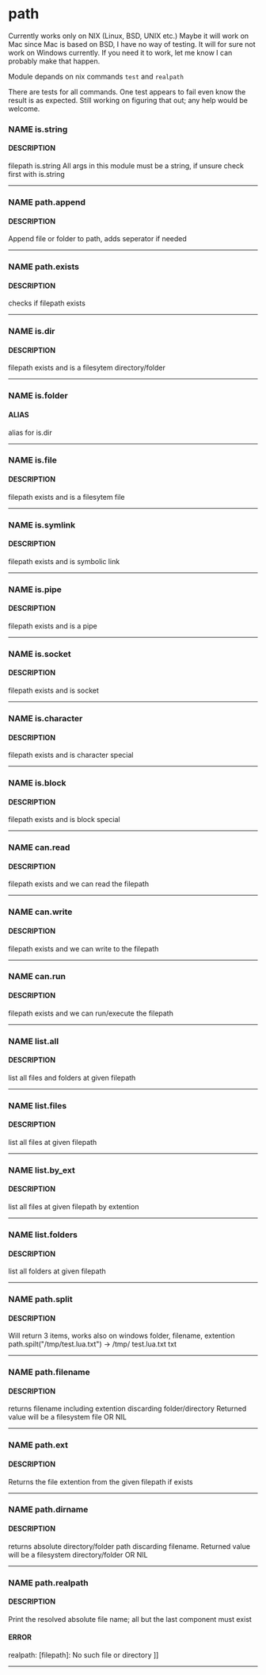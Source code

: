 # path

Currently works only on NIX (Linux, BSD, UNIX etc.)
Maybe it will work on Mac since Mac is based on BSD, I have no way of testing.
It will for sure not work on Windows currently.
If you need it to work, let me know I can probably make that happen.

Module depands on nix commands `test` and `realpath`

There are tests for all commands. One test appears to fail even know the result is as
expected. Still working on figuring that out; any help would be welcome.


### NAME is.string
#### DESCRIPTION
filepath is.string
All args in this module must be a string, if unsure check first with is.string

_____________________________________________________________________________

### NAME path.append
#### DESCRIPTION
Append file or folder to path, adds seperator if needed

_____________________________________________________________________________

### NAME path.exists
#### DESCRIPTION
checks if filepath exists

_____________________________________________________________________________

### NAME is.dir
#### DESCRIPTION
filepath exists and is a filesytem directory/folder

_____________________________________________________________________________

### NAME is.folder
#### ALIAS
alias for is.dir

_____________________________________________________________________________

### NAME is.file
#### DESCRIPTION
filepath exists and is a filesytem file

_____________________________________________________________________________

### NAME is.symlink
#### DESCRIPTION
filepath exists and is symbolic link

_____________________________________________________________________________

### NAME is.pipe
#### DESCRIPTION
filepath exists and is a pipe

_____________________________________________________________________________

### NAME is.socket
#### DESCRIPTION
filepath exists and is socket

_____________________________________________________________________________

### NAME is.character
#### DESCRIPTION
filepath exists and is character special

_____________________________________________________________________________

### NAME is.block
#### DESCRIPTION
filepath exists and is block special

_____________________________________________________________________________

### NAME can.read
#### DESCRIPTION
filepath exists and we can read the filepath

_____________________________________________________________________________

### NAME can.write
#### DESCRIPTION
filepath exists and we can write to the filepath

_____________________________________________________________________________

### NAME can.run
#### DESCRIPTION
filepath exists and we can run/execute the filepath

_____________________________________________________________________________

### NAME list.all
#### DESCRIPTION
list all files and folders at given filepath

_____________________________________________________________________________

### NAME list.files
#### DESCRIPTION
list all files at given filepath

_____________________________________________________________________________

### NAME list.by_ext
#### DESCRIPTION
list all files at given filepath by extention

_____________________________________________________________________________

### NAME list.folders
#### DESCRIPTION
list all folders at given filepath

_____________________________________________________________________________

### NAME path.split
#### DESCRIPTION
Will return 3 items, works also on windows
folder, filename, extention
path.spilt("/tmp/test.lua.txt")
-> /tmp/ test.lua.txt txt

_____________________________________________________________________________

### NAME path.filename
#### DESCRIPTION
returns filename including extention discarding folder/directory
Returned value will be a filesystem file OR NIL

_____________________________________________________________________________

### NAME path.ext
#### DESCRIPTION
Returns the file extention from the given filepath if exists

_____________________________________________________________________________

### NAME path.dirname
#### DESCRIPTION
returns absolute directory/folder path discarding filename.
Returned value will be a filesystem directory/folder OR NIL

_____________________________________________________________________________

### NAME path.realpath
#### DESCRIPTION
Print the resolved absolute file name; all but the last component must exist
#### ERROR
realpath: [filepath]: No such file or directory     ]]

_____________________________________________________________________________







